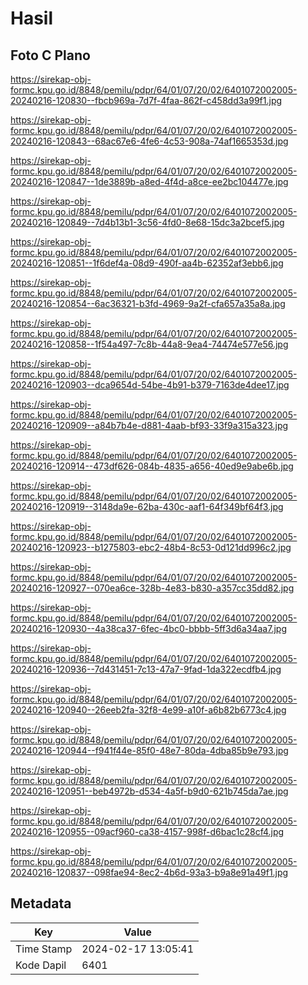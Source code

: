 # Hasil

## Foto C Plano

https://sirekap-obj-formc.kpu.go.id/8848/pemilu/pdpr/64/01/07/20/02/6401072002005-20240216-120830--fbcb969a-7d7f-4faa-862f-c458dd3a99f1.jpg

https://sirekap-obj-formc.kpu.go.id/8848/pemilu/pdpr/64/01/07/20/02/6401072002005-20240216-120843--68ac67e6-4fe6-4c53-908a-74af1665353d.jpg

https://sirekap-obj-formc.kpu.go.id/8848/pemilu/pdpr/64/01/07/20/02/6401072002005-20240216-120847--1de3889b-a8ed-4f4d-a8ce-ee2bc104477e.jpg

https://sirekap-obj-formc.kpu.go.id/8848/pemilu/pdpr/64/01/07/20/02/6401072002005-20240216-120849--7d4b13b1-3c56-4fd0-8e68-15dc3a2bcef5.jpg

https://sirekap-obj-formc.kpu.go.id/8848/pemilu/pdpr/64/01/07/20/02/6401072002005-20240216-120851--1f6def4a-08d9-490f-aa4b-62352af3ebb6.jpg

https://sirekap-obj-formc.kpu.go.id/8848/pemilu/pdpr/64/01/07/20/02/6401072002005-20240216-120854--6ac36321-b3fd-4969-9a2f-cfa657a35a8a.jpg

https://sirekap-obj-formc.kpu.go.id/8848/pemilu/pdpr/64/01/07/20/02/6401072002005-20240216-120858--1f54a497-7c8b-44a8-9ea4-74474e577e56.jpg

https://sirekap-obj-formc.kpu.go.id/8848/pemilu/pdpr/64/01/07/20/02/6401072002005-20240216-120903--dca9654d-54be-4b91-b379-7163de4dee17.jpg

https://sirekap-obj-formc.kpu.go.id/8848/pemilu/pdpr/64/01/07/20/02/6401072002005-20240216-120909--a84b7b4e-d881-4aab-bf93-33f9a315a323.jpg

https://sirekap-obj-formc.kpu.go.id/8848/pemilu/pdpr/64/01/07/20/02/6401072002005-20240216-120914--473df626-084b-4835-a656-40ed9e9abe6b.jpg

https://sirekap-obj-formc.kpu.go.id/8848/pemilu/pdpr/64/01/07/20/02/6401072002005-20240216-120919--3148da9e-62ba-430c-aaf1-64f349bf64f3.jpg

https://sirekap-obj-formc.kpu.go.id/8848/pemilu/pdpr/64/01/07/20/02/6401072002005-20240216-120923--b1275803-ebc2-48b4-8c53-0d121dd996c2.jpg

https://sirekap-obj-formc.kpu.go.id/8848/pemilu/pdpr/64/01/07/20/02/6401072002005-20240216-120927--070ea6ce-328b-4e83-b830-a357cc35dd82.jpg

https://sirekap-obj-formc.kpu.go.id/8848/pemilu/pdpr/64/01/07/20/02/6401072002005-20240216-120930--4a38ca37-6fec-4bc0-bbbb-5ff3d6a34aa7.jpg

https://sirekap-obj-formc.kpu.go.id/8848/pemilu/pdpr/64/01/07/20/02/6401072002005-20240216-120936--7d431451-7c13-47a7-9fad-1da322ecdfb4.jpg

https://sirekap-obj-formc.kpu.go.id/8848/pemilu/pdpr/64/01/07/20/02/6401072002005-20240216-120940--26eeb2fa-32f8-4e99-a10f-a6b82b6773c4.jpg

https://sirekap-obj-formc.kpu.go.id/8848/pemilu/pdpr/64/01/07/20/02/6401072002005-20240216-120944--f941f44e-85f0-48e7-80da-4dba85b9e793.jpg

https://sirekap-obj-formc.kpu.go.id/8848/pemilu/pdpr/64/01/07/20/02/6401072002005-20240216-120951--beb4972b-d534-4a5f-b9d0-621b745da7ae.jpg

https://sirekap-obj-formc.kpu.go.id/8848/pemilu/pdpr/64/01/07/20/02/6401072002005-20240216-120955--09acf960-ca38-4157-998f-d6bac1c28cf4.jpg

https://sirekap-obj-formc.kpu.go.id/8848/pemilu/pdpr/64/01/07/20/02/6401072002005-20240216-120837--098fae94-8ec2-4b6d-93a3-b9a8e91a49f1.jpg


## Metadata

| Key        | Value               |
| ---------- | ------------------- |
| Time Stamp | 2024-02-17 13:05:41 |
| Kode Dapil | 6401                |



